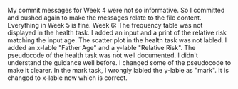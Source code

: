 My commit messages for Week 4 were not so informative. So I committed and pushed again to make the messages relate to the file content.
Everything in Week 5 is fine.
Week 6: The frequency table was not displayed in the health task. I added an input and a print of the relative risk matching the input age.
The scatter plot in the health task was not labled. I added an x-lable "Father Age" and a y-lable "Relative Risk".
The pseudocode of the health task was not well documented. I didn't understand the guidance well before. I changed some of the pseudocode to make it clearer.
In the mark task, I wrongly labled the y-lable as "mark". It is changed to x-lable now which is correct.